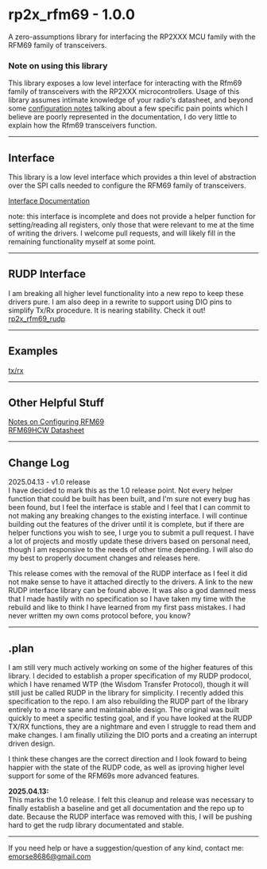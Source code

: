 # rp2x_rfm69 - 1.0.0
A zero-assumptions library for interfacing the RP2XXX MCU family with the RFM69 family of transceivers.
### Note on using this library
This library exposes a low level interface for interacting with the Rfm69 family of transceivers with the RP2XXX microcontrollers. Usage of this library assumes intimate knowledge of your radio's datasheet, and beyond some [configuration notes](docs/configuration.md) talking about a few specific pain points which I believe are poorly represented in the documentation, I do very little to explain how the Rfm69 transceivers function.  

---
## Interface
This library is a low level interface which provides a thin level of abstraction over the SPI calls needed to configure the RFM69 family of transceivers.

[Interface Documentation](docs/interface.md)

note: this interface is incomplete and does not provide a helper function for setting/reading all registers, only those that were relevant to me at the time of writing the drivers. I welcome pull requests, and will likely fill in the remaining functionality myself at some point.

---
## RUDP Interface

I am breaking all higher level functionality into a new repo to keep these drivers pure. I am also deep in a rewrite to support using DIO pins to simplify Tx/Rx procedure. It is nearing stability. Check it out!
[rp2x_rfm69_rudp](https://github.com/e-mo/rp2x_rfm69_rudp)

---
## Examples
[tx/rx](https://github.com/e-mo/rfm69_rp2040/tree/main/examples/low_level)  

---
## Other Helpful Stuff
[Notes on Configuring RFM69](docs/configuration.md)  
[RFM69HCW Datasheet](https://cdn.sparkfun.com/datasheets/Wireless/General/RFM69HCW-V1.1.pdf)

---
## Change Log
2025.04.13 - v1.0 release  
I have decided to mark this as the 1.0 release point. Not every helper function that could be built has been built, and I'm sure not every bug has been found, but I feel the interface is stable and I feel that I can commit to not making any breaking changes to the existing interface. I will continue building out the features of the driver until it is complete, but if there are helper functions you wish to see, I urge you to submit a pull request. I have a lot of projects and mostly update these drivers based on personal need, though I am responsive to the needs of other time depending. I will also do my best to properly document changes and releases here.
  
This release comes with the removal of the RUDP interface as I feel it did not make sense to have it attached directly to the drivers. A link to the new RUDP interface library can be found above. It was also a god damned mess that I made hastily with no specification so I have taken my time with the rebuild and like to think I have learned from my first pass mistakes. I had never written my own coms protocol before, you know?

---
## .plan
I am still very much actively working on some of the higher features of this library. I decided to establish a proper specification of my RUDP prodocol, which I have renamed WTP (the Wisdom Transfer Protocol), though it will still just be called RUDP in the library for simplicity. I recently added this specification to the repo. I am also rebuilding the RUDP part of the library entirely to a more sane and maintainable design. The original was built quickly to meet a specific testing goal, and if you have looked at the RUDP TX/RX functions, they are a nightmare and even I struggle to read them and make changes. I am finally utilizing the DIO ports and a creating an interrupt driven design.  

I think these changes are the correct direction and I look foward to being happier with the state of the RUDP code, as well as iproving higher level support for some of the RFM69s more advanced features.

**2025.04.13:**  
This marks the 1.0 release. I felt this cleanup and release was necessary to finally establish a baseline and get all documentation and the repo up to date. Because the RUDP interface was removed with this, I will be pushing hard to get the rudp library documentated and stable.


---  
If you need help or have a suggestion/question of any kind, contact me:  
<emorse8686@gmail.com>
